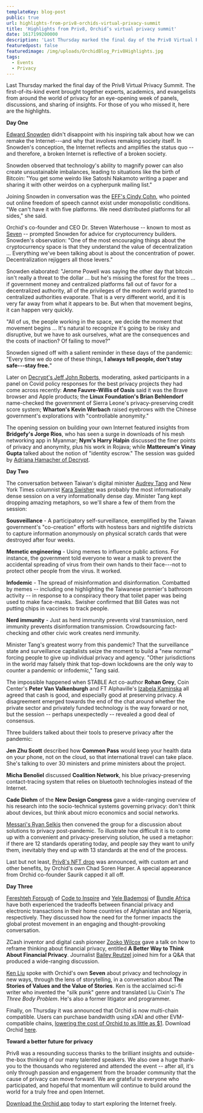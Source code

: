```yaml
---
templateKey: blog-post
public: true
url: highlights-from-priv8-orchids-virtual-privacy-summit
title: 'Highlights from Priv8, Orchid’s virtual privacy summit'
date: 1617199200000
description: 'Last Thursday marked the final day of the Priv8 Virtual Privacy Summit. The first-of-its-kind event brought together experts, academics, and evangelists from around the world of privacy for an eye-opening week of panels, discussions, and sharing of insights.'
featuredpost: false
featuredimage: /img/uploads/OrchidBlog_Priv8Highlights.jpg
tags:
  - Events
  - Privacy
---
```

Last Thursday marked the final day of the Priv8 Virtual Privacy Summit. The first-of-its-kind event brought together experts, academics, and evangelists from around the world of privacy for an eye-opening week of panels, discussions, and sharing of insights. For those of you who missed it, here are the highlights.

**Day One**

[Edward Snowden](https://www.youtube.com/playlist?list=PLKT-Ti431yd7MTEA1n68p-qm-AvGh9vmw) didn't disappoint with his inspiring talk about how we can remake the Internet---and why that involves remaking society itself. In Snowden's conception, the Internet reflects and amplifies the status quo -- and therefore, a broken Internet is reflective of a broken society.

Snowden observed that technology's ability to magnify power can also create unsustainable imbalances, leading to situations like the birth of Bitcoin: "You get some weirdo like Satoshi Nakamoto writing a paper and sharing it with other weirdos on a cypherpunk mailing list."

Joining Snowden in conversation was the [EFF's Cindy Cohn](https://www.youtube.com/playlist?list=PLKT-Ti431yd7MTEA1n68p-qm-AvGh9vmw), who pointed out online freedom of speech cannot exist under monopolistic conditions. "We can't have it with five platforms. We need distributed platforms for all sides," she said.

Orchid's co-founder and CEO Dr. Steven Waterhouse -- known to most as  [Seven](https://www.youtube.com/playlist?list=PLKT-Ti431yd7MTEA1n68p-qm-AvGh9vmw) -- prompted Snowden for advice for cryptocurrency builders. Snowden's observation: "One of the most encouraging things about the cryptocurrency space is that they understand the value of decentralization ... Everything we've been talking about is about the concentration of power. Decentralization rejiggers all those levers."

Snowden elaborated: "Jerome Powell was saying the other day that bitcoin isn't really a threat to the dollar ... but he's missing the forest for the trees ... if government money and centralized platforms fall out of favor for a decentralized authority, all of the privileges of the modern world granted to centralized authorities evaporate. That is a very different world, and it is very far away from what it appears to be. But when that movement begins, it can happen very quickly.

"All of us, the people working in the space, we decide the moment that movement begins ... It's natural to recognize it's going to be risky and disruptive, but we have to ask ourselves, what are the consequences and the costs of inaction? Of failing to move?"

Snowden signed off with a salient reminder in these days of the pandemic: "Every time we do one of these things, **I always tell people, don't stay safe---stay free.**"

Later on [Decrypt's Jeff John Roberts](https://youtu.be/Y_mm01n4T9c), moderating, asked participants in a panel on Covid policy responses for the best privacy projects they had come across recently: **Anne Fauvre-Willis of Oasis** said it was the Brave browser and Apple products; the **Linux Foundation's Brian Behlendorf** name-checked the government of Sierra Leone's privacy-preserving credit score system; **Wharton's Kevin Werbach** raised eyebrows with the Chinese government's explorations with "controllable anonymity."

The opening session on building your own Internet featured insights from **Bridgefy's Jorge Rios**, who has seen a surge in downloads of his mesh networking app in Myanmar; **Nym's Harry Halpin** discussed the finer points of privacy and anonymity, plus his work in Rojava; while **Mattereum's Vinay Gupta** talked about the notion of "identity escrow." The session was guided by [Adriana Hamacher of Decrypt](https://youtu.be/Y_mm01n4T9c).

**Day Two**

The conversation between Taiwan's digital minister [Audrey Tang](https://youtu.be/d70HOquQlH0) and New York Times columnist [Kara Swisher](https://youtu.be/d70HOquQlH0) was probably the most informationally dense session on a very informationally dense day. Minister Tang kept dropping amazing metaphors, so we'll share a few of them from the session:

**Sousveillance** - A participatory self-surveillance, exemplified by the Taiwan government's "co-creation" efforts with hostess bars and nightlife districts to capture information anonymously on physical scratch cards that were destroyed after four weeks.

**Memetic engineering** - Using memes to influence public actions. For instance, the government told everyone to wear a mask to prevent the accidental spreading of virus from their own hands to their face---not to protect other people from the virus. It worked.

**Infodemic** - The spread of misinformation and disinformation. Combatted by memes -- including one highlighting the Taiwanese premier's bathroom activity -- in response to a conspiracy theory that toilet paper was being used to make face-masks.  Swisher confirmed that Bill Gates was not  putting chips in vaccines to track people.

**Nerd immunity** - Just as herd immunity prevents viral transmission, nerd immunity prevents disinformation transmission. Crowdsourcing fact-checking and other civic work creates nerd immunity.

Minister Tang's greatest worry from this pandemic? That the surveillance state and surveillance capitalists seize the moment to build a "new normal" forcing people to give up individual privacy and agency. "Other jurisdictions in the world may falsely think that top-down lockdowns are the only way to counter a pandemic or infodemic," Tang said.

The impossible happened when STABLE Act co-author **Rohan Grey**, Coin Center's **Peter Van Valkenburgh** and FT Alphaville's [Izabela Kaminska](https://youtu.be/jxDoZ_Z4TwE) all agreed that cash is good, and especially good at preserving privacy. A disagreement emerged towards the end of the chat around whether the private sector and privately funded technology is the way forward or not, but the session -- perhaps unexpectedly -- revealed a good deal of consensus.

Three builders talked about their tools to preserve privacy after the pandemic: 

**Jen Zhu Scott** described how **Common Pass** would keep your health data on your phone, not on the cloud, so that international travel can take place. She's talking to over 30 ministers and prime ministers about the project.

**Micha Benoliel** discussed **Coalition Network**, his blue privacy-preserving contact-tracing system that relies on bluetooth technologies instead of the Internet.

**Cade Diehm** of the **New Design Congress** gave a wide-ranging overview of his research into the socio-technical systems governing privacy: don't think about devices, but think about micro economics and social networks.

[Messari's Ryan Selkis](https://youtu.be/jxDoZ_Z4TwE) then convened the group for a discussion about solutions to privacy post-pandemic. To illustrate how difficult it is to come up with a convenient and privacy-preserving solution, he used a metaphor: if there are 12 standards operating today, and people say they want to unify them, inevitably they end up with 13 standards at the end of the process.

Last but not least, [Priv8's NFT drop](https://twitter.com/OrchidProtocol/status/1374875524103860230?s=20) was announced, with custom art and other benefits, by Orchid's own Chad Soren Harper. A special appearance from Orchid co-founder Saurik capped it all off.

**Day Three**

[Fereshteh Forough](https://youtu.be/LjYtz8t5vMk) of [Code to Inspire](https://www.codetoinspire.org) and [Yele Bademosi](https://youtu.be/LjYtz8t5vMk) of [Bundle Africa](https://bundle.africa) have both experienced the tradeoffs between financial privacy and electronic transactions in their home countries of Afghanistan and Nigeria, respectively. They discussed how the need for the former impacts the global protest movement in an engaging and thought-provoking conversation.

ZCash inventor and digital cash pioneer [Zooko Wilcox](https://youtu.be/XpRzKqEfpP4) gave a talk on how to reframe thinking about financial privacy, entitled **A Better Way to Think About Financial Privacy**. Journalist [Bailey Reutzel](https://youtu.be/XpRzKqEfpP4) joined him for a Q&A that produced a wide-ranging discussion.

[Ken Liu](https://youtu.be/MXxTyaB50_o) spoke with Orchid's own **Seven** about privacy and technology in new ways, through the lens of storytelling, in a conversation about **The Stories of Values and the Value of Stories**. Ken is the acclaimed sci-fi writer who invented the "silk punk" genre and translated Liu Cixin's *The Three Body Problem*. He's also a former litigator and programmer.

Finally, on Thursday it was announced that Orchid is now multi-chain compatible. Users can purchase bandwidth using xDAI and other EVM-compatible chains, [lowering the cost of Orchid to as little as $1](/starting-today-it-only-costs-1-to-get-started-with-orchid/). Download Orchid [here](https://www.orchid.com/download).

**Toward a better future for privacy**

Priv8 was a resounding success thanks to the brilliant insights and outside-the-box thinking of our many talented speakers. We also owe a huge thank-you to the thousands who registered and attended the event -- after all, it's only through passion and engagement from the broader community that the cause of privacy can move forward. We are grateful to everyone who participated, and hopeful that momentum will continue to build around the world for a truly free and open Internet.

[Download the Orchid app](https://www.orchid.com/download) today to start exploring the Internet freely.